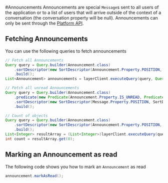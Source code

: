 #Announcements
Announcements are special `Message`s sent to all users of the application or to a list of users that will arrive outside of the context of a conversation (the conversation property will be null). Announcements can only be sent through the [Platform API](https://developer.layer.com/docs/platform).

## Fetching Announcements
You can use the following queries to fetch announcements
```java
// Fetch all Announcements
Query query = Query.builder(Announcement.class)
    .sortDescriptor(new SortDescriptor(Announcement.Property.POSITION, SortDescriptor.Order.ASCENDING))
    .build();
List<Announcement> announcements = layerClient.executeQuery(query, Query.ResultType.OBJECTS);

// Fetch all unread Announcements
Query query = Query.builder(Announcement.class)
    .predicate(new Predicate(Announcement.Property.IS_UNREAD, Predicate.Operator.EQUAL_TO, true))
    .sortDescriptor(new SortDescriptor(Message.Property.POSITION, SortDescriptor.Order.ASCENDING))
    .build();

// Count of objects
Query query = Query.builder(Announcement.class)
    .sortDescriptor(new SortDescriptor(Announcement.Property.POSITION, SortDescriptor.Order.ASCENDING))
    .build();
List<Integer> resultArray = (List<Integer>)layerClient.executeQuery(query, Query.ResultType.COUNT);
int count = resultArray.get(0);
```

## Marking an Announcement as read
The following code shows you how to mark an `Announcement` as read
```java
announcement.markAsRead();
```
